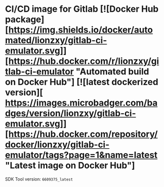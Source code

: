 # CI/CD image for Gitlab [![Docker Hub package][https://img.shields.io/docker/automated/lionzxy/gitlab-ci-emulator.svg]][https://hub.docker.com/r/lionzxy/gitlab-ci-emulator "Automated build on Docker Hub"] [![latest dockerized version][ https://images.microbadger.com/badges/version/lionzxy/gitlab-ci-emulator.svg]][https://hub.docker.com/repository/docker/lionzxy/gitlab-ci-emulator/tags?page=1&name=latest "Latest image on Docker Hub"]

SDK Tool version: `6609375_latest`
